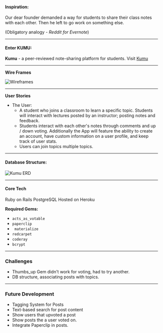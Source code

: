 
#### Inspiration:
Our dear founder demanded a way for students to share their class notes with each other. Then he left to go work on something else.

(Obligatory analogy - *Reddit for Evernote*)

____
#### Enter KUMU:
**Kumu** - a peer-reviewed note-sharing platform for students.
Visit [Kumu](http://kumuapp.herokuapp.com/)
____
**Wire Frames**

![Wireframes](http://i.imgur.com/KXPbFG3.jpg)
___
**User Stories**
* The User:
	* A student who joins a classroom to learn a specific topic. Students will interact with lectures posted by an instructor; posting notes and feedback.
	* Students interact with each other's notes through comments and up / down voting. Additionally the App will feature the ability to create an account, have custom information on a user profile, and keep track of user stats.
	* Users can join topics multiple topics.
___
#### Database Structure:

![Kumu ERD](http://i.imgur.com/xtV36jX.jpg "ERD")

___
#### Core Tech
Ruby on Rails
PostgreSQL
Hosted on Heroku

**Required Gems:**
- `acts_as_votable`
- `paperclip`
- ` materialize`
- `redcarpet`
- `coderay`
- `bcrypt`
___ 
### Challenges
- Thumbs_up Gem didn't work for voting, had to try another.
- DB structure, associating posts with topics.
____
### Future Development

- Tagging System for Posts
- Text-based search for post content
- Show users that upvoted a post
- Show posts the a user voted on.
- Integrate Paperclip in posts.
